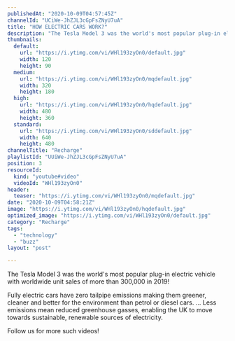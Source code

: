 ```yaml
---
publishedAt: "2020-10-09T04:57:45Z"
channelId: "UCiWe-JhZJL3cGpFsZNyU7uA"
title: "HOW ELECTRIC CARS WORK?"
description: "The Tesla Model 3 was the world's most popular plug-in electric vehicle with worldwide unit sales of more than 300,000 in 2019! \n\nFully electric cars have zero tailpipe emissions making them greener, cleaner and better for the environment than petrol or diesel cars. ... Less emissions mean reduced greenhouse gasses, enabling the UK to move towards sustainable, renewable sources of electricity.\n\nFollow us for more such videos!"
thumbnails:
  default:
    url: "https://i.ytimg.com/vi/WHl193zyOn0/default.jpg"
    width: 120
    height: 90
  medium:
    url: "https://i.ytimg.com/vi/WHl193zyOn0/mqdefault.jpg"
    width: 320
    height: 180
  high:
    url: "https://i.ytimg.com/vi/WHl193zyOn0/hqdefault.jpg"
    width: 480
    height: 360
  standard:
    url: "https://i.ytimg.com/vi/WHl193zyOn0/sddefault.jpg"
    width: 640
    height: 480
channelTitle: "Recharge"
playlistId: "UUiWe-JhZJL3cGpFsZNyU7uA"
position: 3
resourceId:
  kind: "youtube#video"
  videoId: "WHl193zyOn0"
header:
  teaser: "https://i.ytimg.com/vi/WHl193zyOn0/mqdefault.jpg"
date: "2020-10-09T04:58:21Z"
image: "https://i.ytimg.com/vi/WHl193zyOn0/hqdefault.jpg"
optimized_image: "https://i.ytimg.com/vi/WHl193zyOn0/default.jpg"
category: "Recharge"
tags:
  - "technology"
  - "buzz"
layout: "post"

---
```

The Tesla Model 3 was the world's most popular plug-in electric vehicle with worldwide unit sales of more than 300,000 in 2019! 

Fully electric cars have zero tailpipe emissions making them greener, cleaner and better for the environment than petrol or diesel cars. ... Less emissions mean reduced greenhouse gasses, enabling the UK to move towards sustainable, renewable sources of electricity.

Follow us for more such videos!
